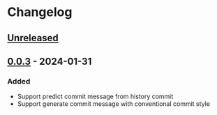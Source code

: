 # Changelog

## [Unreleased]

## [0.0.3] - 2024-01-31

### Added

- Support predict commit message from history commit
- Support generate commit message with conventional commit style

[Unreleased]: https://github.com/ConnectAI-E/kimi-commits-intellij/compare/v0.0.3...HEAD
[0.0.3]: https://github.com/ConnectAI-E/kimi-commits-intellij/commits/v0.0.3
